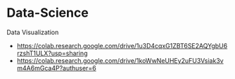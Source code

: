 # Data-Science
Data Visualization
- https://colab.research.google.com/drive/1u3D4cqxG1ZBT6SE2AQYgbU6rzshT1ULX?usp=sharing
- https://colab.research.google.com/drive/1koWwNeUHEy2uFU3Vsiak3vm4A6mGca4P?authuser=6
